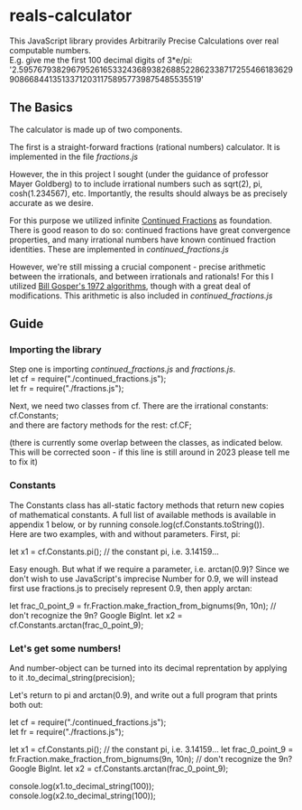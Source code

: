 # reals-calculator

This JavaScript library provides Arbitrarily Precise Calculations over real computable numbers.  
E.g. give me the first 100 decimal digits of 3*e/pi: '2.5957679382967952616533243689382688522862338717255466183629908668441351337120311758957739875485535519'  

## The Basics

The calculator is made up of two components. 

The first is a straight-forward fractions (rational numbers) calculator. It is implemented in the file *fractions.js*  

However, the in this project I sought (under the guidance of professor Mayer Goldberg) to to include irrational numbers such as sqrt(2), pi, cosh(1.234567), etc. Importantly, the results should always be as precisely accurate as we desire.

For this purpose we utilized infinite [Continued Fractions](https://en.wikipedia.org/wiki/Continued_fraction) as foundation. There is good reason to do so: continued fractions have great convergence properties, and many irrational numbers have known continued fraction identities. These are implemented in *continued_fractions.js*  

However, we're still missing a crucial component - precise arithmetic between the irrationals, and between irrationals and rationals! For this I utilized [Bill Gosper's 1972 algorithms](https://perl.plover.com/yak/cftalk/INFO/gosper.txt), though with a great deal of modifications. This arithmetic is also included in *continued_fractions.js*

## Guide

### Importing the library

Step one is importing *continued_fractions.js* and *fractions.js*.  
let cf = require("./continued_fractions.js");  
let fr = require("./fractions.js");  

Next, we need two classes from cf. 
There are the irrational constants: cf.Constants;  
and there are factory methods for the rest: cf.CF;  

(there is currently some overlap between the classes, as indicated below. This will be corrected soon - if this line is still around in 2023 please tell me to fix it)

### Constants

The Constants class has all-static factory methods that return new copies of mathematical constants. A full list of available methods is available in appendix 1 below, or by running console.log(cf.Constants.toString()).  
Here are two examples, with and without parameters. First, pi:

let x1 = cf.Constants.pi(); // the constant pi, i.e. 3.14159...

Easy enough. But what if we require a parameter, i.e. arctan(0.9)? Since we don't wish to use JavaScript's imprecise Number for 0.9, we will instead first use fractions.js to precisely represent 0.9, then apply arctan:

let frac_0_point_9 = fr.Fraction.make_fraction_from_bignums(9n, 10n); // don't recognize the 9n? Google BigInt.
let x2 = cf.Constants.arctan(frac_0_point_9);

### Let's get some numbers!

And number-object can be turned into its decimal reprentation by applying to it .to_decimal_string(precision);

Let's return to pi and arctan(0.9), and write out a full program that prints both out:

let cf = require("./continued_fractions.js");  
let fr = require("./fractions.js");  

let x1 = cf.Constants.pi(); // the constant pi, i.e. 3.14159...
let frac_0_point_9 = fr.Fraction.make_fraction_from_bignums(9n, 10n); // don't recognize the 9n? Google BigInt.
let x2 = cf.Constants.arctan(frac_0_point_9);

console.log(x1.to_decimal_string(100));
console.log(x2.to_decimal_string(100));

